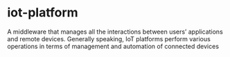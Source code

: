 # iot-platform
A middleware that manages all the interactions between users’ applications and remote devices. Generally speaking, IoT platforms perform various operations in terms of management and automation of connected devices
